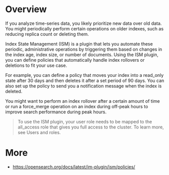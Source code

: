 # Overview
If you analyze time-series data, you likely prioritize new data over old data. You might periodically perform certain operations on older indexes, such as reducing replica count or deleting them.

Index State Management (ISM) is a plugin that lets you automate these periodic, administrative operations by triggering them based on changes in the index age, index size, or number of documents. Using the ISM plugin, you can define policies that automatically handle index rollovers or deletions to fit your use case.

For example, you can define a policy that moves your index into a read_only state after 30 days and then deletes it after a set period of 90 days. You can also set up the policy to send you a notification message when the index is deleted.

You might want to perform an index rollover after a certain amount of time or run a force_merge operation on an index during off-peak hours to improve search performance during peak hours.

> To use the ISM plugin, your user role needs to be mapped to the all_access role that gives you full access to the cluster. To learn more, see Users and roles.


# More
- https://opensearch.org/docs/latest/im-plugin/ism/policies/
